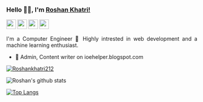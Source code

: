 ### Hello 👋🏽, I'm [Roshan Khatri!](https://roshankhatri.com.np) 

<p>
    <a href="mailto:roshankhatri212@gmail.com"><img src="https://img.shields.io/badge/Email-%23E4405F.svg?&style=for-the-badge&logo=gmail&logoColor=white" height=25></a>
      <a href="https://www.facebook.com/roshankhatrirk"><img src="	https://img.shields.io/badge/Facebook-1877F2?style=for-the-badge&logo=facebook&logoColor=white" height=25></a> 
     <a href="https://www.instagram.com/roshankhatri_/"><img src="https://img.shields.io/badge/instagram-%23E4405F.svg?&style=for-the-badge&logo=instagram&logoColor=white" height=25></a>  
  <a href="https://www.linkedin.com/in/roshankc"><img src="https://img.shields.io/badge/linkedin-%230077B5.svg?&style=for-the-badge&logo=linkedin&logoColor=white" height=25></a>
 

</p>

<div style="text-align: justify">
      

I'm  a Computer Engineer 🚀 Highly intrested in web development and a machine learning enthusiast. 


  </div>

- 🔭 Admin, Content writer on ioehelper.blogspot.com


<p align="left"> <a href="https://github.com/ryo-ma/github-profile-trophy"><img src="https://github-profile-trophy.vercel.app/?username=roshankhatri212" alt="Roshankhatri212" /></a> </p>



![Roshan's github stats](https://github-readme-stats-git-masterrstaa-rickstaa.vercel.app/api?username=roshankhatri212&count_private=true&show_icons=true&theme=dark) <a href="https://github.com/roshankhatri212">

[![Top Langs](https://github-readme-stats-git-masterrstaa-rickstaa.vercel.app/api/top-langs/?username=roshankhatri212&layout=compact&theme=dark)](https://github.com/roshankhari212)</a>
  
<p img align="center" src="https://github-readme-streak-stats.herokuapp.com/?user=roshankhatri212&" alt="roshankhatri212" />
